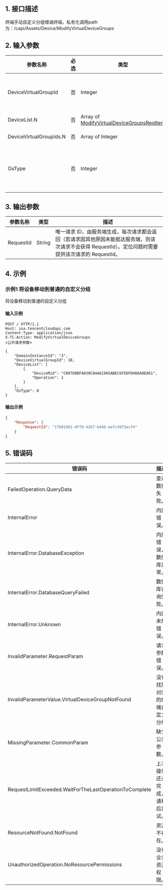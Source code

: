 ## 1. 接口描述




终端手动自定义分组增减终端，私有化调用path为：/capi/Assets/Device/ModifyVirtualDeviceGroups

## 2. 输入参数


| 参数名称 | 必选 | 类型 | 描述 |
|---------|---------|---------|---------|
| DeviceVirtualGroupId | 否 | Integer | 添加到的终端自定义分组id。和DeviceVirtualGroupIds互斥，必填其一，优先使用本参数 |
| DeviceList.N | 否 | Array of [ModifyVirtualDeviceGroupsReqItem](/开放API/云规范接口/版本：2022-06-01/数据结构.md#ModifyVirtualDeviceGroupsReqItem) | 必填，操作的设备列表数据 |
| DeviceVirtualGroupIds.N | 否 | Array of Integer | 要添加的终端自定义分组id列表 |
| OsType | 否 | Integer | 必填，系统类型（0: win，1：linux，2: mac，3: win_srv，4：android，5：ios   默认值0）<br/>示例值：0 |

## 3. 输出参数

| 参数名称 | 类型 | 描述 |
|---------|---------|---------|
| RequestId | String | 唯一请求 ID，由服务端生成，每次请求都会返回（若请求因其他原因未能抵达服务端，则该次请求不会获得 RequestId）。定位问题时需要提供该次请求的 RequestId。|

## 4. 示例

### 示例1 将设备移动到普通的自定义分组

将设备移动到普通的自定义分组

#### 输入示例

```
POST / HTTP/1.1
Host: ioa.tencentcloudapi.com
Content-Type: application/json
X-TC-Action: ModifyVirtualDeviceGroups
<公共请求参数>

{
	"DomainInstanceId": "3",
	"DeviceVirtualGroupId": 10,
	"DeviceList": [
		{
			"DeviceMid": "C007D8BFA830C84A61965ABEC6FEDFD466A9E861",
			"Operation": 1
		}
	],
	"OsType": 0
}
```

#### 输出示例

```json
{
    "Response": {
        "RequestId": "17b01981-dff8-4267-b446-eefc4973acf4"
    }
}
```











## 5. 错误码


| 错误码 | 描述 |
|---------|---------|
| FailedOperation.QueryData | 查询数据失败。 |
| InternalError | 内部错误。 |
| InternalError.DatabaseException | 内部错误，数据库异常。 |
| InternalError.DatabaseQueryFailed | 数据库查询失败。 |
| InternalError.Unknown | 内部未知错误。 |
| InvalidParameter.RequestParam | 请求参数错误。 |
| InvalidParameterValue.VirtualDeviceGroupNotFound | 没有找到对应的终端自定义分组 |
| MissingParameter.CommonParam | 缺少公共参数。 |
| RequestLimitExceeded.WaitForTheLastOperationToComplete | 上次操作还未完成，请稍后重试。 |
| ResourceNotFound.NotFound | 资源不存在。 |
| UnauthorizedOperation.NoResourcePermissions | 没有业务资源权限。 |
